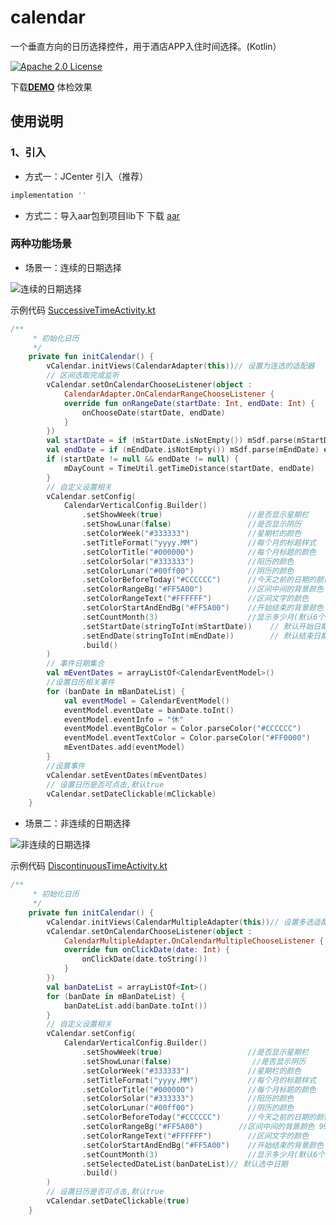 # calendar
一个垂直方向的日历选择控件，用于酒店APP入住时间选择。(Kotlin）

[![Apache 2.0 License](https://img.shields.io/badge/license-Apache%202.0-blue.svg?style=flat)](http://www.apache.org/licenses/LICENSE-2.0.html)

下载[**DEMO**](https://github.com/sange93/calendar/blob/master/file/app-demo.apk) 体检效果

## 使用说明
### 1、引入
- 方式一：JCenter 引入（推荐）
``` gradle
implementation ''
```
- 方式二：导入aar包到项目lib下
下载 [aar](https://github.com/sange93/calendar/blob/master/file/calendar.aar)
### 两种功能场景
- 场景一：连续的日期选择

![连续的日期选择](https://github.com/sange93/calendar/blob/master/file/video_successive.gif)

示例代码 [SuccessiveTimeActivity.kt](https://github.com/sange93/calendar/blob/master/app/src/main/java/com/example/mycalendar/SuccessiveTimeActivity.kt)
```kotlin
/**
     * 初始化日历
     */
    private fun initCalendar() {
        vCalendar.initViews(CalendarAdapter(this))// 设置为连选的适配器
        // 区间选取完成监听
        vCalendar.setOnCalendarChooseListener(object :
            CalendarAdapter.OnCalendarRangeChooseListener {
            override fun onRangeDate(startDate: Int, endDate: Int) {
                onChooseDate(startDate, endDate)
            }
        })
        val startDate = if (mStartDate.isNotEmpty()) mSdf.parse(mStartDate) else null
        val endDate = if (mEndDate.isNotEmpty()) mSdf.parse(mEndDate) else null
        if (startDate != null && endDate != null) {
            mDayCount = TimeUtil.getTimeDistance(startDate, endDate)
        }
        // 自定义设置相关
        vCalendar.setConfig(
            CalendarVerticalConfig.Builder()
                .setShowWeek(true)                   //是否显示星期栏
                .setShowLunar(false)                 //是否显示阴历
                .setColorWeek("#333333")             //星期栏的颜色
                .setTitleFormat("yyyy.MM")           //每个月的标题样式
                .setColorTitle("#000000")            //每个月标题的颜色
                .setColorSolar("#333333")            //阳历的颜色
                .setColorLunar("#00ff00")            //阴历的颜色
                .setColorBeforeToday("#CCCCCC")      //今天之前的日期的颜色
                .setColorRangeBg("#FF5A00")          //区间中间的背景颜色 99FF5A00
                .setColorRangeText("#FFFFFF")        //区间文字的颜色
                .setColorStartAndEndBg("#FF5A00")    //开始结束的背景颜色
                .setCountMonth(3)                    //显示多少月(默认6个月)
                .setStartDate(stringToInt(mStartDate))    // 默认开始日期
                .setEndDate(stringToInt(mEndDate))        // 默认结束日期
                .build()
        )
        // 事件日期集合
        val mEventDates = arrayListOf<CalendarEventModel>()
        //设置日历相关事件
        for (banDate in mBanDateList) {
            val eventModel = CalendarEventModel()
            eventModel.eventDate = banDate.toInt()
            eventModel.eventInfo = "休"
            eventModel.eventBgColor = Color.parseColor("#CCCCCC")
            eventModel.eventTextColor = Color.parseColor("#FF0000")
            mEventDates.add(eventModel)
        }
        //设置事件
        vCalendar.setEventDates(mEventDates)
        // 设置日历是否可点击,默认true
        vCalendar.setDateClickable(mClickable)
    }
```

- 场景二：非连续的日期选择

![非连续的日期选择](https://github.com/sange93/calendar/blob/master/file/video_discontinuous.gif)

示例代码 [DiscontinuousTimeActivity.kt](https://github.com/sange93/calendar/blob/master/app/src/main/java/com/example/mycalendar/DiscontinuousTimeActivity.kt)
```kotlin
/**
     * 初始化日历
     */
    private fun initCalendar() {
        vCalendar.initViews(CalendarMultipleAdapter(this))// 设置多选适配器
        vCalendar.setOnCalendarChooseListener(object :
            CalendarMultipleAdapter.OnCalendarMultipleChooseListener {
            override fun onClickDate(date: Int) {
                onClickDate(date.toString())
            }
        })
        val banDateList = arrayListOf<Int>()
        for (banDate in mBanDateList) {
            banDateList.add(banDate.toInt())
        }
        // 自定义设置相关
        vCalendar.setConfig(
            CalendarVerticalConfig.Builder()
                .setShowWeek(true)                   //是否显示星期栏
                .setShowLunar(false)                  //是否显示阴历
                .setColorWeek("#333333")             //星期栏的颜色
                .setTitleFormat("yyyy.MM")           //每个月的标题样式
                .setColorTitle("#000000")            //每个月标题的颜色
                .setColorSolar("#333333")            //阳历的颜色
                .setColorLunar("#00ff00")            //阴历的颜色
                .setColorBeforeToday("#CCCCCC")      //今天之前的日期的颜色
                .setColorRangeBg("#FF5A00")        //区间中间的背景颜色 99FF5A00
                .setColorRangeText("#FFFFFF")        //区间文字的颜色
                .setColorStartAndEndBg("#FF5A00")    //开始结束的背景颜色
                .setCountMonth(3)                    //显示多少月(默认6个月)
                .setSelectedDateList(banDateList)// 默认选中日期
                .build()
        )
        // 设置日历是否可点击,默认true
        vCalendar.setDateClickable(true)
    }
```